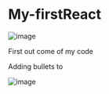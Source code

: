 # My-firstReact

![image](https://user-images.githubusercontent.com/94281852/168000641-a4926a29-dd09-47e1-81fd-84197bd78c09.png)


First out come of my code

Adding bullets to <p>
  
  ![image](https://user-images.githubusercontent.com/94281852/168004159-a5f3445e-de18-4326-8c6e-aeb6a99fb3f8.png)

  
